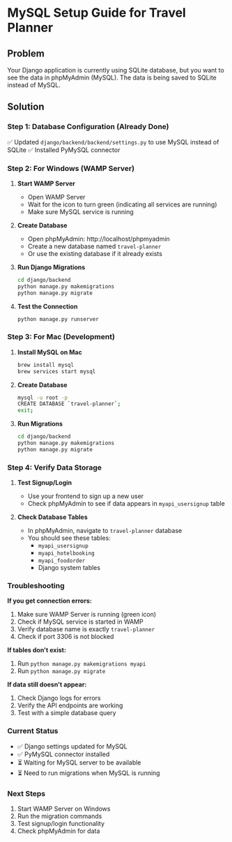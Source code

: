 # MySQL Setup Guide for Travel Planner

## Problem

Your Django application is currently using SQLite database, but you want to see the data in phpMyAdmin (MySQL). The data is being saved to SQLite instead of MySQL.

## Solution

### Step 1: Database Configuration (Already Done)

✅ Updated `django/backend/backend/settings.py` to use MySQL instead of SQLite
✅ Installed PyMySQL connector

### Step 2: For Windows (WAMP Server)

1. **Start WAMP Server**

   - Open WAMP Server
   - Wait for the icon to turn green (indicating all services are running)
   - Make sure MySQL service is running

2. **Create Database**

   - Open phpMyAdmin: http://localhost/phpmyadmin
   - Create a new database named `travel-planner`
   - Or use the existing database if it already exists

3. **Run Django Migrations**

   ```bash
   cd django/backend
   python manage.py makemigrations
   python manage.py migrate
   ```

4. **Test the Connection**
   ```bash
   python manage.py runserver
   ```

### Step 3: For Mac (Development)

1. **Install MySQL on Mac**

   ```bash
   brew install mysql
   brew services start mysql
   ```

2. **Create Database**

   ```bash
   mysql -u root -p
   CREATE DATABASE `travel-planner`;
   exit;
   ```

3. **Run Migrations**
   ```bash
   cd django/backend
   python manage.py makemigrations
   python manage.py migrate
   ```

### Step 4: Verify Data Storage

1. **Test Signup/Login**

   - Use your frontend to sign up a new user
   - Check phpMyAdmin to see if data appears in `myapi_usersignup` table

2. **Check Database Tables**
   - In phpMyAdmin, navigate to `travel-planner` database
   - You should see these tables:
     - `myapi_usersignup`
     - `myapi_hotelbooking`
     - `myapi_foodorder`
     - Django system tables

### Troubleshooting

**If you get connection errors:**

1. Make sure WAMP Server is running (green icon)
2. Check if MySQL service is started in WAMP
3. Verify database name is exactly `travel-planner`
4. Check if port 3306 is not blocked

**If tables don't exist:**

1. Run `python manage.py makemigrations myapi`
2. Run `python manage.py migrate`

**If data still doesn't appear:**

1. Check Django logs for errors
2. Verify the API endpoints are working
3. Test with a simple database query

### Current Status

- ✅ Django settings updated for MySQL
- ✅ PyMySQL connector installed
- ⏳ Waiting for MySQL server to be available
- ⏳ Need to run migrations when MySQL is running

### Next Steps

1. Start WAMP Server on Windows
2. Run the migration commands
3. Test signup/login functionality
4. Check phpMyAdmin for data
